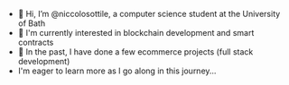 - 👋 Hi, I’m @niccolosottile, a computer science student at the University of Bath
- 🔑 I'm currently interested in blockchain development and smart contracts
- 🛒 In the past, I have done a few ecommerce projects (full stack development)
- I'm eager to learn more as I go along in this journey...
